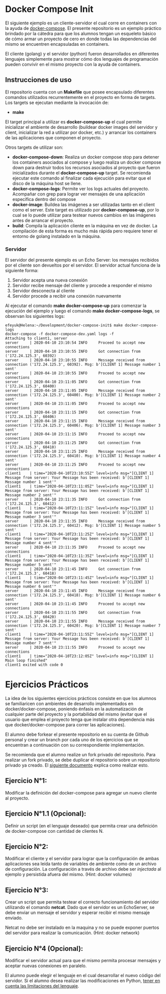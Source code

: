 # Docker Compose Init
El siguiente ejemplo es un cliente-servidor el cual corre en containers
con la ayuda de [docker-compose](https://docs.docker.com/compose/). El presente
repositorio es un ejemplo práctico brindado por la cátedra para que los alumnos
tengan un esqueleto básico de cómo armar un proyecto de cero en donde todas
las dependencias del mismo se encuentren encapsuladas en containers.

El cliente (golang) y el servidor (python) fueron desarrollados en diferentes
lenguajes simplemente para mostrar cómo dos lenguajes de programación pueden
convivir en el mismo proyecto con la ayuda de containers.

## Instrucciones de uso
El repositorio cuenta con un **Makefile** que posee encapsulado diferentes comandos
utilizados recurrentemente en el proyecto en forma de targets. Los targets se ejecutan mediante la invocación de:
* **make <target>**

El target principal a utilizar es **docker-compose-up** el cual permite inicializar
el ambiente de desarrollo (buildear docker images del servidor y client, inicializar
la red a utilizar por docker, etc.) y arrancar los containers de las aplicaciones
que componen el proyecto.

Otros targets de utilizar son:
* **docker-compose-down**: Realiza un docker compose stop para detener los containers
asociados al compose y luego realiza un docker compose down para destruir todos los
recursos asociados al proyecto que fueron inicializados durante el **docker-compose-up**
target. Se recomienda ejecutar este comando al finalizar cada ejecución para evitar que el
disco de la máquina host se llene.
* **docker-compose-logs**: Permite ver los logs actuales del proyecto. Acompañar con grep
para lograr ver mensajes de una aplicación específica dentro del compose
* **docker-image**: Buildea las imágenes a ser utilizadas tanto en el client como el server.
Este target es utilizado por **docker-compose-up**, por lo cual se lo puede utilizar para
testear nuevos cambios en las imágenes antes de arrancar el proyecto.
* **build**: Compila la aplicación cliente en la máquina en vez de docker. La compilación
de esta forma es mucho más rápida pero requiere tener el entorno de golang instalado en la
máquina.

### Servidor
El servidor del presente ejemplo es un Echo Server: los mensajes recibidos por el cliente
son devueltos por el servidor. El servidor actual funciona de la siguiente forma:
1. Servidor acepta una nueva conexión
2. Servidor recibe mensaje del cliente y procede a responder el mismo
3. Servidor desconecta al cliente
4. Servidor procede a recibir una conexión nuevamente

Al ejecutar el comando **make docker-compose-up** para comenzar la ejecución del ejemplo y luego
el comando **make docker-compose-logs**, se observan los siguientes logs:

```
efeyuk@Helena:~/Development/docker-compose-init$ make docker-compose-logs
docker-compose -f docker-compose-dev.yaml logs -f
Attaching to client1, server
server     | 2020-04-10 23:10:54 INFO     Proceed to accept new connections
server     | 2020-04-10 23:10:55 INFO     Got connection from ('172.24.125.3', 60392)
server     | 2020-04-10 23:10:55 INFO     Message received from connection ('172.24.125.3', 60392). Msg: b'[CLIENT 1] Message number 1 sent'
server     | 2020-04-10 23:10:55 INFO     Proceed to accept new connections
server     | 2020-04-10 23:11:05 INFO     Got connection from ('172.24.125.3', 60400)
server     | 2020-04-10 23:11:05 INFO     Message received from connection ('172.24.125.3', 60400). Msg: b'[CLIENT 1] Message number 2 sent'
server     | 2020-04-10 23:11:05 INFO     Proceed to accept new connections
server     | 2020-04-10 23:11:15 INFO     Got connection from ('172.24.125.3', 60406)
server     | 2020-04-10 23:11:15 INFO     Message received from connection ('172.24.125.3', 60406). Msg: b'[CLIENT 1] Message number 3 sent'
server     | 2020-04-10 23:11:15 INFO     Proceed to accept new connections
server     | 2020-04-10 23:11:25 INFO     Got connection from ('172.24.125.3', 60410)
server     | 2020-04-10 23:11:25 INFO     Message received from connection ('172.24.125.3', 60410). Msg: b'[CLIENT 1] Message number 4 sent'
server     | 2020-04-10 23:11:25 INFO     Proceed to accept new connections
client1    | time="2020-04-10T23:10:55Z" level=info msg="[CLIENT 1] Message from server: Your Message has been received: b'[CLIENT 1] Message number 1 sent'"
client1    | time="2020-04-10T23:11:05Z" level=info msg="[CLIENT 1] Message from server: Your Message has been received: b'[CLIENT 1] Message number 2 sent'"
server     | 2020-04-10 23:11:35 INFO     Got connection from ('172.24.125.3', 60412)
client1    | time="2020-04-10T23:11:15Z" level=info msg="[CLIENT 1] Message from server: Your Message has been received: b'[CLIENT 1] Message number 3 sent'"
server     | 2020-04-10 23:11:35 INFO     Message received from connection ('172.24.125.3', 60412). Msg: b'[CLIENT 1] Message number 5 sent'
client1    | time="2020-04-10T23:11:25Z" level=info msg="[CLIENT 1] Message from server: Your Message has been received: b'[CLIENT 1] Message number 4 sent'"
server     | 2020-04-10 23:11:35 INFO     Proceed to accept new connections
client1    | time="2020-04-10T23:11:35Z" level=info msg="[CLIENT 1] Message from server: Your Message has been received: b'[CLIENT 1] Message number 5 sent'"
server     | 2020-04-10 23:11:45 INFO     Got connection from ('172.24.125.3', 60418)
client1    | time="2020-04-10T23:11:45Z" level=info msg="[CLIENT 1] Message from server: Your Message has been received: b'[CLIENT 1] Message number 6 sent'"
server     | 2020-04-10 23:11:45 INFO     Message received from connection ('172.24.125.3', 60418). Msg: b'[CLIENT 1] Message number 6 sent'
server     | 2020-04-10 23:11:45 INFO     Proceed to accept new connections
server     | 2020-04-10 23:11:55 INFO     Got connection from ('172.24.125.3', 60420)
server     | 2020-04-10 23:11:55 INFO     Message received from connection ('172.24.125.3', 60420). Msg: b'[CLIENT 1] Message number 7 sent'
client1    | time="2020-04-10T23:11:55Z" level=info msg="[CLIENT 1] Message from server: Your Message has been received: b'[CLIENT 1] Message number 7 sent'"
server     | 2020-04-10 23:11:55 INFO     Proceed to accept new connections
client1    | time="2020-04-10T23:12:05Z" level=info msg="[CLIENT 1] Main loop finished"
client1 exited with code 0
```

# Ejercicios Prácticos
La idea de los siguientes ejercicios prácticos consiste en que los alumnos
se familiaricen con ambientes de desarrollo implementados en docker/docker-compose,
poniendo énfasis en la automatización de cualquier parte del proyecto y la portabilidad
del mismo (evitar que el usuario que emplea el proyecto tenga que instalar otra dependencia
más que docker/docker-compose para correr las aplicaciones).

El alumno debe forkear el presente repositorio en su cuenta de Github personal y crear un branch
por cada uno de los ejercicios que se encuentran a continuación con su correspondiente implementación.

Se recomienda que el alumno realize un fork privado del repositorio. Para realizar un fork privado,
se debe duplicar el repositorio sobre un repositorio privado ya creado. El [siguiente documento](https://help.github.com/en/github/creating-cloning-and-archiving-repositories/duplicating-a-repository) explica como realizar esto.

## Ejercicio N°1:
Modificar la definición del docker-compose para agregar un nuevo cliente al proyecto.

## Ejercicio N°1.1 (Opcional):
Definir un script (en el lenguaje deseado) que permita crear una definición de
docker-compose con cantidad de clientes N.

## Ejercicio N°2:
Modificar el cliente y el servidor para lograr que la configuración de ambas
aplicaciones sea leída tanto de variables de ambiente como de un archivo de configuración.
La configuración a través de archivo debe ser _injectada_ al ejemplo y persistida afuera
del mismo. (Hint: docker volumes)

## Ejercicio N°3:
Crear un script que permita testear el correcto funcionamiento del servidor utilizando el
comando **netcat**. Dado que el servidor es un EchoServer, se debe enviar un mensaje el servidor
y esperar recibir el mismo mensaje enviado.

Netcat no debe ser instalado en la maquina y no se puede exponer puertos del
servidor para realizar la comunicación. (Hint: docker network)

## Ejercicio N°4 (Opcional):
Modificar el servidor actual para que el mismo permita procesar mensajes y aceptar nuevas
conexiones en paralelo.

El alumno puede elegir el lenguaje en el cual desarrollar el nuevo código del servidor. Si el
alumno desea realizar las modificaciones en Python, 
[tener en cuenta las limitaciones del lenguaje](https://wiki.python.org/moin/GlobalInterpreterLock).

